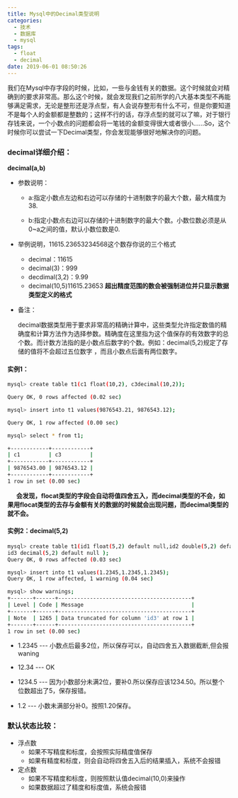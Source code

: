 ```yaml
---
title: Mysql中的Decimal类型说明
categories:
  - 技术
  - 数据库
  - mysql
tags:
  - float
  - decimal
date: 2019-06-01 08:50:26
---
```


我们在Mysql中存字段的时候，比如，一些与金钱有关的数据。这个时候就会对精确到的要求非常高。那么这个时候，就会发现我们之前所学的八大基本类型不再能够满足需求，无论是整形还是浮点型，有人会说存整形有什么不可，但是你要知道不是每个人的金额都是整数的；这样不行的话，存浮点型的就可以了嘛，对于银行存钱来说，一个小数点的问题都会将一笔钱的金额变得很大或者很小......So，这个时候你可以尝试一下Decimal类型，你会发现能够很好地解决你的问题。

<!--more-->

### decimal详细介绍：

**decimal(a,b)**

- 参数说明：

  - a:指定小数点左边和右边可以存储的十进制数字的最大个数，最大精度为38.

  - b:指定小数点右边可以存储的十进制数字的最大个数。小数位数必须是从0~a之间的值，默认小数位数是0.

- 举例说明，11615.23653234568这个数存你说的三个格式
  - decimal：11615
  - decimal(3)：999
  - decdimal(3,2)：9.99
  - decimal(10,5)11615.23653
  **超出精度范围的数会被强制进位并只显示数据类型定义的格式**

- 备注：

  decimal数据类型用于要求非常高的精确计算中，这些类型允许指定数值的精确度和计算方法作为选择参数。精确度在这里指为这个值保存的有效数字的总个数。而计数方法指的是小数点后数字的个数。例如：decimal(5,2)规定了存储的值将不会超过五位数字 ，而且小数点后面有两位数字。

#### 实例1：

```bash
mysql> create table t1(c1 float(10,2), c3decimal(10,2));

Query OK, 0 rows affected (0.02 sec)

mysql> insert into t1 values(9876543.21, 9876543.12);

Query OK, 1 row affected (0.00 sec)

mysql> select * from t1;

+------------+------------+
| c1         | c3         |
+------------+------------+
| 9876543.00 | 9876543.12 |
+------------+------------+
1 row in set (0.00 sec)
```

**&nbsp;&nbsp;&nbsp;&nbsp;&nbsp;&nbsp;会发现，flocat类型的字段会自动将值四舍五入，而decimal类型的不会，如果用flocat类型的去存与金额有关的数据的时候就会出现问题，而decimal类型的就不会。**

#### 实例2：decimal(5,2)

```bash
mysql> create table t1(id1 float(5,2) default null,id2 double(5,2) default null,
id3 decimal(5,2) default null );
Query OK, 0 rows affected (0.03 sec)

mysql> insert into t1 values(1.2345,1.2345,1.2345);
Query OK, 1 row affected, 1 warning (0.04 sec)

mysql> show warnings;
+-------+------+------------------------------------------+
| Level | Code | Message                                  |
+-------+------+------------------------------------------+
| Note  | 1265 | Data truncated for column 'id3' at row 1 |
+-------+------+------------------------------------------+
1 row in set (0.00 sec)
```

- 1.2345 --- 小数点后最多2位，所以保存可以，自动四舍五入数据截断,但会报waning

- 12.34 --- OK

- 1234.5 --- 因为小数部分未满2位，要补0.所以保存应该1234.50。所以整个位数超出了5，保存报错。

- 1.2 --- 小数未满部分补0。按照1.20保存。

### 默认状态比较：

- 浮点数
  - 如果不写精度和标度，会按照实际精度值保存
  - 如果有精度和标度，则会自动将四舍五入后的结果插入，系统不会报错
- 定点数
  - 如果不写精度和标度，则按照默认值decimal(10,0)来操作
  - 如果数据超过了精度和标度值，系统会报错
